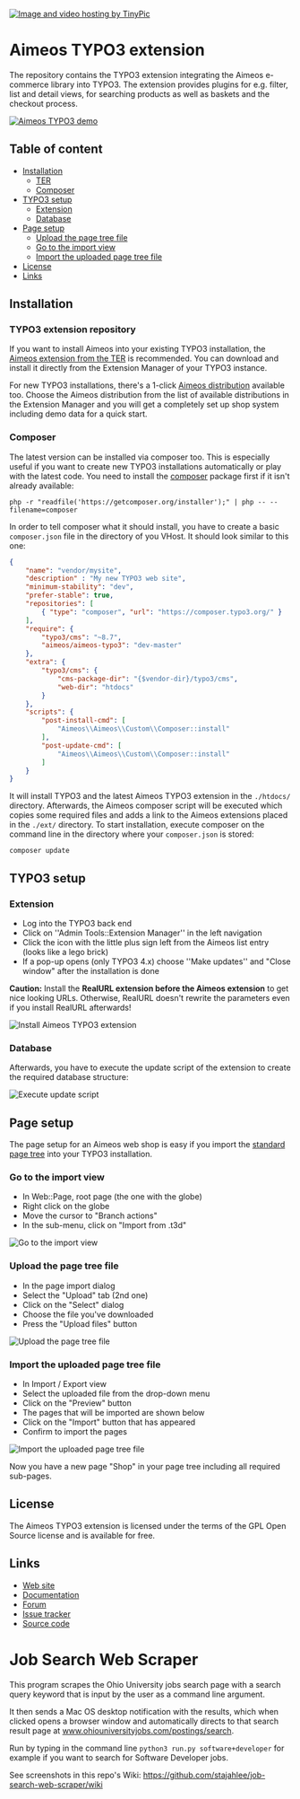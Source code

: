 <a href="http://tinypic.com?ref=zx1yzr" target="_blank"><img src="http://i68.tinypic.com/zx1yzr.jpg" border="0" alt="Image and video hosting by TinyPic"></a>

Aimeos TYPO3 extension
======================

The repository contains the TYPO3 extension integrating the Aimeos e-commerce
library into TYPO3. The extension provides plugins for e.g. filter, list and
detail views, for searching products as well as baskets and the checkout process.

[![Aimeos TYPO3 demo](https://aimeos.org/fileadmin/user_upload/typo3-demo.jpg)](http://typo3.demo.aimeos.org/)

## Table of content

- [Installation](#installation)
    - [TER](#typo3-extension-repository)
    - [Composer](#composer)
- [TYPO3 setup](#typo3-setup)
    - [Extension](#extension)
    - [Database](#database)
- [Page setup](#page-setup)
    - [Upload the page tree file](#upload-the-page-tree-file)
    - [Go to the import view](#go-to-the-import-view)
    - [Import the uploaded page tree file](#import-the-uploaded-page-tree-file)
- [License](#license)
- [Links](#links)

## Installation

### TYPO3 extension repository

If you want to install Aimeos into your existing TYPO3 installation, the [Aimeos extension from the TER](https://typo3.org/extensions/repository/view/aimeos) is recommended. You can download and install it directly from the Extension Manager of your TYPO3 instance.

For new TYPO3 installations, there's a 1-click [Aimeos distribution](https://typo3.org/extensions/repository/view/aimeos_dist) available too. Choose the Aimeos distribution from the list of available distributions in the Extension Manager and you will get a completely set up shop system including demo data for a quick start.

### Composer

The latest version can be installed via composer too. This is especially useful if you want to create new TYPO3 installations automatically or play with the latest code. You need to install the [composer](https://getcomposer.org/) package first if it isn't already available:
```
php -r "readfile('https://getcomposer.org/installer');" | php -- --filename=composer
```

In order to tell composer what it should install, you have to create a basic `composer.json` file in the directory of you VHost. It should look similar to this one:
```json
{
    "name": "vendor/mysite",
    "description" : "My new TYPO3 web site",
    "minimum-stability": "dev",
    "prefer-stable": true,
    "repositories": [
        { "type": "composer", "url": "https://composer.typo3.org/" }
    ],
    "require": {
        "typo3/cms": "~8.7",
        "aimeos/aimeos-typo3": "dev-master"
    },
    "extra": {
        "typo3/cms": {
            "cms-package-dir": "{$vendor-dir}/typo3/cms",
            "web-dir": "htdocs"
        }
    },
    "scripts": {
        "post-install-cmd": [
            "Aimeos\\Aimeos\\Custom\\Composer::install"
        ],
        "post-update-cmd": [
            "Aimeos\\Aimeos\\Custom\\Composer::install"
        ]
    }
}
```
It will install TYPO3 and the latest Aimeos TYPO3 extension in the `./htdocs/` directory. Afterwards, the Aimeos composer script will be executed which copies some required files and adds a link to the Aimeos extensions placed in the `./ext/` directory. To start installation, execute composer on the command line in the directory where your `composer.json` is stored:
```
composer update
```

## TYPO3 setup

### Extension

* Log into the TYPO3 back end
* Click on ''Admin Tools::Extension Manager'' in the left navigation
* Click the icon with the little plus sign left from the Aimeos list entry (looks like a lego brick)
* If a pop-up opens (only TYPO3 4.x) choose ''Make updates'' and "Close window" after the installation is done

**Caution:** Install the **RealURL extension before the Aimeos extension** to get nice looking URLs. Otherwise, RealURL doesn't rewrite the parameters even if you install RealURL afterwards!

![Install Aimeos TYPO3 extension](https://aimeos.org/docs/images/Aimeos-typo3-extmngr-install.png)

### Database

Afterwards, you have to execute the update script of the extension to create the required database structure:

![Execute update script](https://aimeos.org/docs/images/Aimeos-typo3-extmngr-update-7.x.png)

## Page setup

The page setup for an Aimeos web shop is easy if you import the [standard page tree](https://aimeos.org/fileadmin/download/Aimeos-pages_two-columns_2.1.6.t3d) into your TYPO3 installation.

### Go to the import view

* In Web::Page, root page (the one with the globe)
* Right click on the globe
* Move the cursor to "Branch actions"
* In the sub-menu, click on "Import from .t3d"

![Go to the import view](https://aimeos.org/docs/images/Aimeos-typo3-pages-menu.png)

### Upload the page tree file

* In the page import dialog
* Select the "Upload" tab (2nd one)
* Click on the "Select" dialog
* Choose the file you've downloaded
* Press the "Upload files" button

![Upload the page tree file](https://aimeos.org/docs/images/Aimeos-typo3-pages-upload.png)

### Import the uploaded page tree file

* In Import / Export view
* Select the uploaded file from the drop-down menu
* Click on the "Preview" button
* The pages that will be imported are shown below
* Click on the "Import" button that has appeared
* Confirm to import the pages

![Import the uploaded page tree file](https://aimeos.org/docs/images/Aimeos-typo3-pages-import.png)

Now you have a new page "Shop" in your page tree including all required sub-pages.

## License

The Aimeos TYPO3 extension is licensed under the terms of the GPL Open Source
license and is available for free.

## Links

* [Web site](https://aimeos.org/integrations/typo3-shop-extension/)
* [Documentation](https://aimeos.org/docs/TYPO3)
* [Forum](https://aimeos.org/help/typo3-extension-f16/)
* [Issue tracker](https://github.com/aimeos/aimeos-typo3/issues)
* [Source code](https://github.com/aimeos/aimeos-typo3)



# Job Search Web Scraper
This program scrapes the Ohio University jobs search page with a search query keyword that is input by the user as a command line argument. 

It then sends a Mac OS desktop notification with the results, which when clicked opens a browser window and automatically directs to that search result page at www.ohiouniversityjobs.com/postings/search.

Run by typing in the command line `python3 run.py software+developer` for example if you want to search for Software Developer jobs.

See screenshots in this repo's Wiki: https://github.com/stajahlee/job-search-web-scraper/wiki
